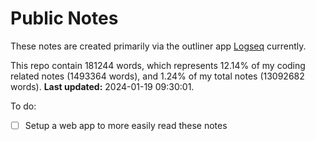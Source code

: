 # Public Notes

These notes are created primarily via the outliner app [Logseq](https://github.com/logseq/logseq) currently.

This repo contain 181244 words, which represents 12.14% of my coding related notes (1493364 words), and 1.24% of my total notes (13092682 words). **Last updated:** 2024-01-19 09:30:01. 

To do:

- [ ] Setup a web app to more easily read these notes

